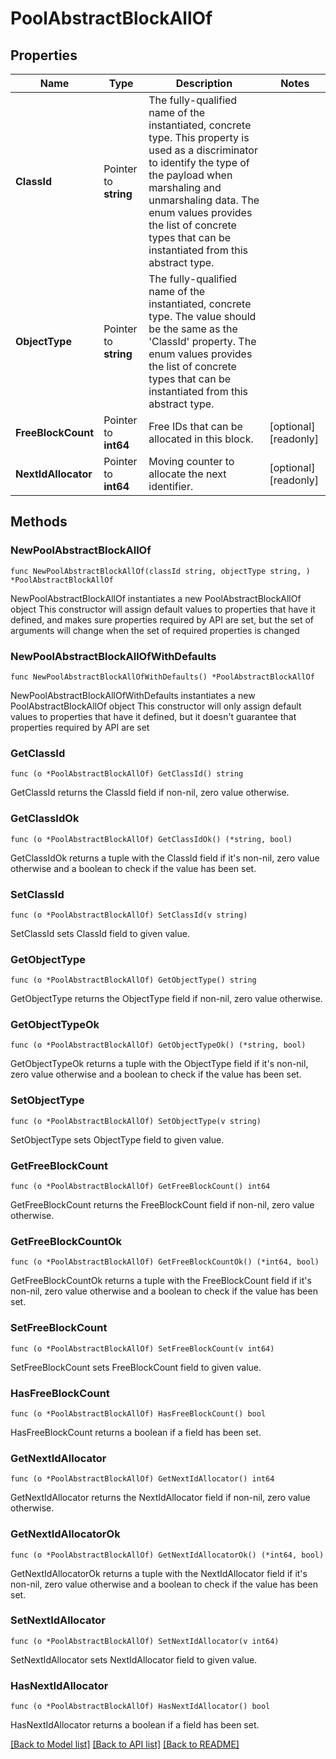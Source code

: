 # PoolAbstractBlockAllOf

## Properties

Name | Type | Description | Notes
------------ | ------------- | ------------- | -------------
**ClassId** | Pointer to **string** | The fully-qualified name of the instantiated, concrete type. This property is used as a discriminator to identify the type of the payload when marshaling and unmarshaling data. The enum values provides the list of concrete types that can be instantiated from this abstract type. | 
**ObjectType** | Pointer to **string** | The fully-qualified name of the instantiated, concrete type. The value should be the same as the &#39;ClassId&#39; property. The enum values provides the list of concrete types that can be instantiated from this abstract type. | 
**FreeBlockCount** | Pointer to **int64** | Free IDs that can be allocated in this block. | [optional] [readonly] 
**NextIdAllocator** | Pointer to **int64** | Moving counter to allocate the next identifier. | [optional] [readonly] 

## Methods

### NewPoolAbstractBlockAllOf

`func NewPoolAbstractBlockAllOf(classId string, objectType string, ) *PoolAbstractBlockAllOf`

NewPoolAbstractBlockAllOf instantiates a new PoolAbstractBlockAllOf object
This constructor will assign default values to properties that have it defined,
and makes sure properties required by API are set, but the set of arguments
will change when the set of required properties is changed

### NewPoolAbstractBlockAllOfWithDefaults

`func NewPoolAbstractBlockAllOfWithDefaults() *PoolAbstractBlockAllOf`

NewPoolAbstractBlockAllOfWithDefaults instantiates a new PoolAbstractBlockAllOf object
This constructor will only assign default values to properties that have it defined,
but it doesn't guarantee that properties required by API are set

### GetClassId

`func (o *PoolAbstractBlockAllOf) GetClassId() string`

GetClassId returns the ClassId field if non-nil, zero value otherwise.

### GetClassIdOk

`func (o *PoolAbstractBlockAllOf) GetClassIdOk() (*string, bool)`

GetClassIdOk returns a tuple with the ClassId field if it's non-nil, zero value otherwise
and a boolean to check if the value has been set.

### SetClassId

`func (o *PoolAbstractBlockAllOf) SetClassId(v string)`

SetClassId sets ClassId field to given value.


### GetObjectType

`func (o *PoolAbstractBlockAllOf) GetObjectType() string`

GetObjectType returns the ObjectType field if non-nil, zero value otherwise.

### GetObjectTypeOk

`func (o *PoolAbstractBlockAllOf) GetObjectTypeOk() (*string, bool)`

GetObjectTypeOk returns a tuple with the ObjectType field if it's non-nil, zero value otherwise
and a boolean to check if the value has been set.

### SetObjectType

`func (o *PoolAbstractBlockAllOf) SetObjectType(v string)`

SetObjectType sets ObjectType field to given value.


### GetFreeBlockCount

`func (o *PoolAbstractBlockAllOf) GetFreeBlockCount() int64`

GetFreeBlockCount returns the FreeBlockCount field if non-nil, zero value otherwise.

### GetFreeBlockCountOk

`func (o *PoolAbstractBlockAllOf) GetFreeBlockCountOk() (*int64, bool)`

GetFreeBlockCountOk returns a tuple with the FreeBlockCount field if it's non-nil, zero value otherwise
and a boolean to check if the value has been set.

### SetFreeBlockCount

`func (o *PoolAbstractBlockAllOf) SetFreeBlockCount(v int64)`

SetFreeBlockCount sets FreeBlockCount field to given value.

### HasFreeBlockCount

`func (o *PoolAbstractBlockAllOf) HasFreeBlockCount() bool`

HasFreeBlockCount returns a boolean if a field has been set.

### GetNextIdAllocator

`func (o *PoolAbstractBlockAllOf) GetNextIdAllocator() int64`

GetNextIdAllocator returns the NextIdAllocator field if non-nil, zero value otherwise.

### GetNextIdAllocatorOk

`func (o *PoolAbstractBlockAllOf) GetNextIdAllocatorOk() (*int64, bool)`

GetNextIdAllocatorOk returns a tuple with the NextIdAllocator field if it's non-nil, zero value otherwise
and a boolean to check if the value has been set.

### SetNextIdAllocator

`func (o *PoolAbstractBlockAllOf) SetNextIdAllocator(v int64)`

SetNextIdAllocator sets NextIdAllocator field to given value.

### HasNextIdAllocator

`func (o *PoolAbstractBlockAllOf) HasNextIdAllocator() bool`

HasNextIdAllocator returns a boolean if a field has been set.


[[Back to Model list]](../README.md#documentation-for-models) [[Back to API list]](../README.md#documentation-for-api-endpoints) [[Back to README]](../README.md)


